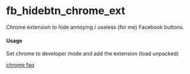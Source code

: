 # fb_hidebtn_chrome_ext
Chrome extension to hide annoying / useless (for me) Facebook buttons.

#### Usage
Set chrome to developer mode and add the extension (load unpacked)

[chrome faq](https://developer.chrome.com/extensions/faq#faq-dev-01)


